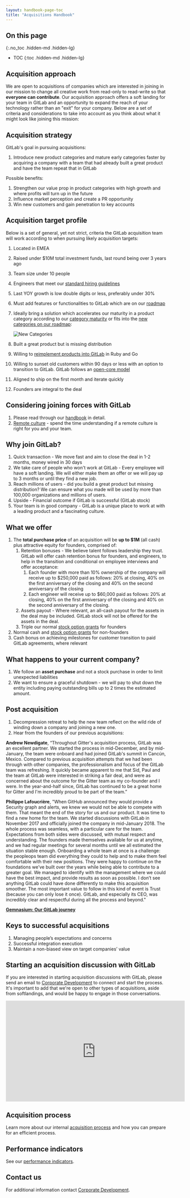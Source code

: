 ```yaml
---
layout: handbook-page-toc
title: "Acquisitions Handbook"
---
```


## On this page
{:.no_toc .hidden-md .hidden-lg}

- TOC
{:toc .hidden-md .hidden-lg}

## Acquisition approach
We are open to acquisitions of companies which are interested in joining in our mission to change all creative work from read-only to read-write so that **everyone can contribute**. Our acquisition approach offers a soft landing for your team in GitLab and an opportunity to expand the reach of your technology rather than an "exit" for your company.
Below are a set of criteria and considerations to take into account as you think about what it might look like joining this mission:

## Acquisition strategy
GitLab's goal in pursuing acquisitions:
1. Introduce new product categories and mature early categories faster by acquiring a company with a team that had already built a great product and have the team repeat that in GitLab

Possible benefits:
1. Strengthen our value prop in product categories with high growth and where profits will turn up in the future
1. Influence market perception and create a PR opportunity
1. Win new customers and gain penetration to key accounts

## Acquisition target profile
Below is a set of general, yet not strict, criteria the GitLab acquisition team will work according to when pursuing likely acquisition targets:
1. Located in EMEA
1. Raised under $10M total investment funds, last round being over 3 years ago
1. Team size under 10 people
1. Engineers that meet our [standard hiring guidelines](/job-families/engineering/backend-engineer/)
1. Last YOY growth is low double digits or less, preferably under 30%
1. Must add features or functionalities to GitLab which are on our
[roadmap](/direction/)
1. Ideally bring a solution which accelerates our maturity in a product category
according to our [category maturity](/direction/maturity/) or fits into the [new categories on our roadmap](/direction/new-categories/):

    ![New Categories](NewFY20.png)

1. Built a great product but is missing distribution
1. Willing to [reimplement products into GitLab](/handbook/product/single-application/) in Ruby and Go
1. Willing to sunset old customers within 90 days or less with an option to transition to GitLab. GitLab follows an [open-core model](/install/ce-or-ee/)
1. Aligned to ship on the first month and iterate quickly
1. Founders are integral to the deal

## Considering joining forces with GitLab
1. Please read through our [handbook](/handbook) in detail.
1. [Remote culture](/company/culture/all-remote/) - spend the time understanding if a remote culture is right for you and your team.

## Why join GitLab?
1. Quick transaction - We move fast and aim to close the deal in 1-2 months, money wired in 30 days
1. We take care of people who won't work at GitLab - Every employee will have a soft landing. We will either make them an offer or we will pay up to 3 months or until they find a new job.
1. Reach millions of users - did you build a great product but missing distribution? We can ensure what you made will be used by more than 100,000 organizations and millions of users.
1. Upside - Financial outcome if GitLab is successful (GitLab stock)
1. Your team is in good company - GitLab is a unique place to work at with a
leading product and a fascinating culture.

## What we offer
1. The **total purchase price** of an acquisition will be **up to $1M** (all cash) plus attractive equity for founders, comprised of:
   1. Retention bonuses - We believe talent follows leadership they trust. GitLab will offer cash retention bonus for founders, and engineers, to help in the transition and conditional on employee interviews and offer acceptance:
      1. Each founder with more than 10% ownership of the company will receive up to $250,000 paid as follows: 20% at closing, 40% on the first anniversary of the closing and 40% on the second anniversary of the closing
      1. Each engineer will receive up to $60,000 paid as follows: 20% at closing, 40% on the first anniversary of the closing and 40% on the second anniversary of the closing.
   1. Assets payout - Where relevant, an all-cash payout for the assets in the deal may be included. GitLab stock will not be offered for the assets in the deal.
   1. Triple our normal [stock option grants](https://about.gitlab.com/handbook/stock-options/) for founders
1. Normal cash and [stock option grants](https://about.gitlab.com/handbook/stock-options/) for non-founders
1. Cash bonus on achieving milestones for customer transition to paid GitLab agreements, where relevant

## What happens to your current company?
1. We follow an **asset purchase** and not a stock purchase in order to limit unexpected liabilities
1. We want to ensure a graceful shutdown - we will pay to shut down the entity including paying outstanding bills up to 2 times the estimated amount.

## Post acquisition
1. Decompression retreat to help the new team reflect on the wild ride of winding down a company and joining a new one.
1. Hear from the founders of our previous acquisitions:

  **Andrew Newdigate**, “Throughout Gitter's acquisition process, GitLab was an excellent partner. We started the process in mid-December, and by mid-January, the team were onboard and had joined GitLab's summit in Cancún, Mexico. Compared to previous acquisition attempts that we had been through with other companies, the professionalism and focus of the GitLab team was refreshing. It quickly became apparent to me that Sid, Paul and the team at GitLab were interested in striking a fair deal, and were as concerned about the outcome for the Gitter team as my co-founder and I were. In the year-and-half since, GitLab has continued to be a great home for Gitter and I'm incredibly proud to be part of the team.”

  **Philippe Lafoucrière**, "When GitHub announced they would provide a Security graph and alerts, we knew we would not be able to compete with them. That meant the end of the story for us and our product. It was time to find a new home for the team. We started discussions with GitLab in November 2017 and officially joined the company in mid-January 2018. The whole process was seamless, with a particular care for the team. Expectations from both sides were discussed, with mutual respect and understanding.
  The founders made themselves available for us at anytime, and we had regular meetings for several months until we all estimated the situation stable enough. Onboarding a whole team at once is a challenge: the peopleops team did everything they could to help and to make them feel comfortable with their new positions. They were happy to continue on the foundations we’ve built over the years while being able to contribute to a greater goal. We managed to identify with the management where we could have the best impact, and provide results as soon as possible.
  I don’t see anything GitLab could have done differently to make this acquisition smoother. The most important value to follow in this kind of event is Trust (because you can only lose it once). GitLab, and especially its CEO, was incredibly clear and respectful during all the process and beyond."

  **[Gemnasium: Our GitLab journey](/blog/2019/04/30/gemnasium-our-gitlab-journey/)**

## Keys to successful acquisitions
1. Managing people’s expectations and concerns
1. Successful integration execution
1. Maintain a non-biased view on target companies’ value

## Starting an acquisition discussion with GitLab
If you are interested in starting acquisition discussions with GitLab, please send an email to [Corporate Development](acquisitions@gitlab.com) to connect and start the process. It's important to add that we're open to other types of acquisitions, aside from softlandings, and would be happy to engage in those conversations.


<iframe width="560" height="315" src="https://www.youtube.com/embed/hcAaD3ujlqc" frameborder="0" allow="accelerometer; autoplay; encrypted-media; gyroscope; picture-in-picture" allowfullscreen></iframe>


## Acquisition process
Learn more about our internal [acquisition process](/handbook/acquisitions/acquisition-process) and how you can prepare for an efficient process.

## Performance indicators
See our [performance indicators](/handbook/acquisitions/performance-indicators/).

## Contact us
For additional information contact [Corporate Development](acquisitions@gitlab.com).
